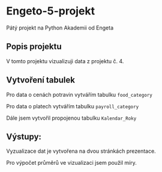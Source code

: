 # Engeto-5-projekt 
Pátý projekt na Python Akademii od Engeta
## Popis projektu
V tomto projektu vizualizuji data z projektu č. 4.
## Vytvoření tabulek
Pro data o cenách potravin vytvářím tabulku ```food_category``` 

Pro data o platech vytvářím tabulku  ```payroll_category```

Dále jsem vytvořil propojenou tabulku ```Kalendar_Roky```
## Výstupy:
Vyzualizace dat je vytvořena na dvou stránkách prezentace.

Pro výpočet průměrů ve vizualizaci jsem použil míry.
